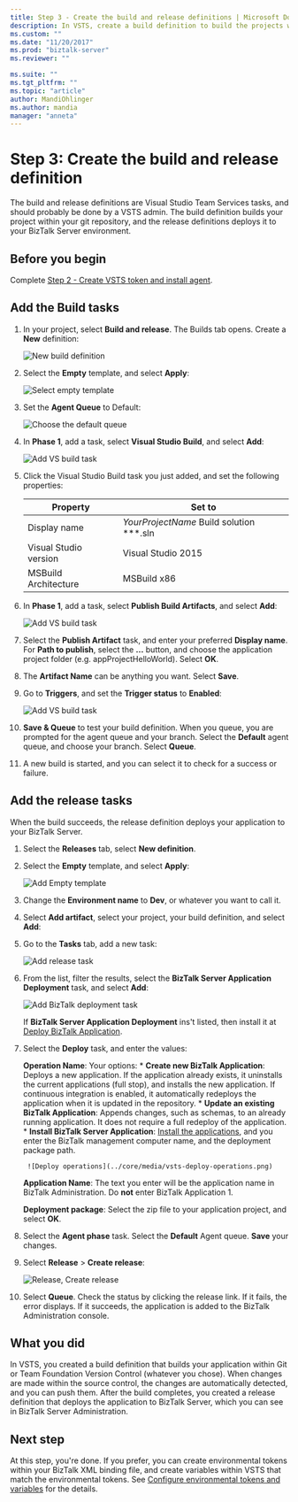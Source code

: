 ```yaml
---
title: Step 3 - Create the build and release definitions | Microsoft Docs
description: In VSTS, create a build definition to build the projects within your git or TFS repository, then create a release definition to deploy the BizTalk Server application
ms.custom: ""
ms.date: "11/20/2017"
ms.prod: "biztalk-server"
ms.reviewer: ""

ms.suite: ""
ms.tgt_pltfrm: ""
ms.topic: "article"
author: MandiOhlinger
ms.author: mandia
manager: "anneta"
---
```


# Step 3: Create the build and release definition

The build and release definitions are Visual Studio Team Services tasks, and should probably be done by a VSTS admin. The build definition builds your project within your git repository, and the release definitions deploys it to your BizTalk Server environment. 

## Before you begin
Complete [Step 2 - Create VSTS token and install agent](feature-pack-create-vsts-token.md).

## Add the Build tasks
1. In your project, select **Build and release**. The Builds tab opens. Create a **New** definition:

    ![New build definition](../core/media/vsts-new-definition.png)

2. Select the **Empty** template, and select **Apply**:  

    ![Select empty template](../core/media/vsts-emtpy-template.png)
 
3. Set the **Agent Queue** to Default: 

    ![Choose the default queue](../core/media/vsts-select-agent-queue.png)

4. In **Phase 1**, add a task, select **Visual Studio Build**, and select **Add**:

    ![Add VS build task](../core/media/vsts-add-visual-studio-task.png)

5. Click the Visual Studio Build task you just added, and set the following properties:  

    | Property | Set to |
    | --- | --- | 
    | Display name | *YourProjectName* Build solution **\*.sln | 
    | Visual Studio version | Visual Studio 2015 | 
    | MSBuild Architecture | MSBuild x86 | 

6. In **Phase 1**, add a task, select **Publish Build Artifacts**, and select **Add**: 

    ![Add VS build task](../core/media/vsts-add-publish-build-task.png)

7. Select the **Publish Artifact** task, and enter your preferred **Display name**. For **Path to publish**, select the **...**  button, and choose the application project folder (e.g. appProjectHelloWorld). Select **OK**.

8. The **Artifact Name** can be anything you want. Select **Save**. 

9. Go to **Triggers**, and set the **Trigger status** to **Enabled**:  

    ![Add VS build task](../core/media/vsts-continuous-integration.png)

10. **Save & Queue** to test your build definition. When you queue, you are prompted for the agent queue and your branch. Select the **Default** agent queue, and choose your branch. Select **Queue**.  

11. A new build is started, and you can select it to check for a success or failure. 

## Add the release tasks

When the build succeeds, the release definition deploys your application to your BizTalk Server. 

1. Select the **Releases** tab, select **New definition**. 

2. Select the **Empty** template, and select **Apply**:

    ![Add Empty template](../core/media/vsts-empty-release-template.png)

3. Change the **Environment name** to **Dev**, or whatever you want to call it. 

4. Select **Add artifact**, select your project, your build definition, and select **Add**: 

5. Go to the **Tasks** tab, add a new task: 

    ![Add release task](../core/media/vsts-new-release-tasks.png)

6. From the list, filter the results, select the **BizTalk Server Application Deployment** task, and select **Add**:  

    ![Add BizTalk deployment task](../core/media/vsts-biztalk-application-deployment-task.png)

    If **BizTalk Server Application Deployment** ins't listed, then install it at [Deploy BizTalk Application](https://marketplace.visualstudio.com/items?itemName=ms-biztalk.deploy-biztalk-application).

7. Select the **Deploy** task, and enter the values: 

    **Operation Name**: Your options: 
        * **Create new BizTalk Application**: Deploys a new application. If the application already exists, it uninstalls the current applications (full stop), and installs the new application. If continuous integration is enabled, it automatically redeploys the application when it is updated in the repository. 
        * **Update an existing BizTalk Application**: Appends changes, such as schemas, to an already running application. It does not require a full redeploy of the application.
        * **Install BizTalk Server Application**: [Install the applications](../core/how-to-install-a-biztalk-application.md), and you enter the BizTalk management computer name, and the deployment package path.

        ![Deploy operations](../core/media/vsts-deploy-operations.png)

    **Application Name**: The text you enter will be the application name in BizTalk Administration. Do **not** enter BizTalk Application 1.

    **Deployment package**: Select the zip file to your application project, and select **OK**. 

8. Select the **Agent phase** task. Select the **Default** Agent queue. **Save** your changes.

9. Select **Release** > **Create release**:  

    ![Release, Create release](../core/media/vsts-create-release.png)

10. Select **Queue**. Check the status by clicking the release link. If it fails, the error displays. If it succeeds, the application is added to the BizTalk Administration console. 

## What you did

In VSTS, you created a build definition that builds your application within Git or Team Foundation Version Control (whatever you chose). When changes are made within the source control, the changes are automatically detected, and you can push them. After the build completes, you created a release definition that deploys the application to BizTalk Server, which you can see in BizTalk Server Administration. 

## Next step
At this step, you're done. If you prefer, you can create environmental tokens within your BizTalk XML binding file, and create variables within VSTS that match the environmental tokens. See [Configure environmental tokens and variables](configure-environmental-tokens-and-variables-for-automatic-deployment.md) for the details. 